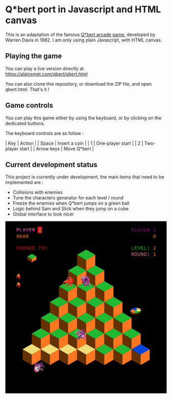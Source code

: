 # Q*bert port in Javascript and HTML canvas

This is an adaptation of the famous [Q*bert arcade game](https://en.wikipedia.org/wiki/Q*bert), developed by Warren Davis in 1982. I am only using plain Javascript, with HTML canvas.

## Playing the game

You can play a live version directly at https://alainsmet.com/qbert/qbert.html

You can also clone this repository, or download the ZIP file, and open qbert.html. That's it !

## Game controls

You can play this game either by using the keyboard, or by clicking on the dedicated buttons.

The keyboard controls are as follow :

| Key | Action |
| Space | Insert a coin |
| 1 | One-player start |
| 2 | Two-player start |
| Arrow keys | Move Q*bert |

## Current development status

This project is currently under development, the main items that need to be implemented are :
* Collisions with enemies
* Tune the characters generator for each level / round
* Freeze the enemies when Q*bert jumps on a green ball
* Logic behind Sam and Slick when they jump on a cube
* Global interface to look nicer

![Game screenshot](screenshot.png)
